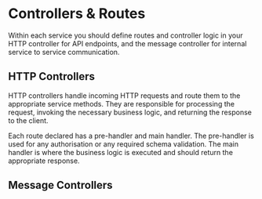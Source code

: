 # Controllers & Routes

Within each service you should define routes and controller logic in your HTTP controller for API endpoints, and the message controller for internal service to service communication.

## HTTP Controllers

HTTP controllers handle incoming HTTP requests and route them to the appropriate service methods. They are responsible for processing the request, invoking the necessary business logic, and returning the response to the client.

Each route declared has a pre-handler and main handler. The pre-handler is used for any authorisation or any required schema validation. The main handler is where the business logic is executed and should return the appropriate response.


## Message Controllers

